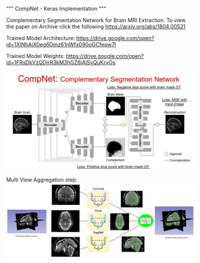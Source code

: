 """
CompNet - Keras Implementation
"""

Complementary Segmentation Network for Brain MRI Extraction. To view the paper on Archive click the following https://arxiv.org/abs/1804.00521

Trained Model Architecture: https://drive.google.com/open?id=1XlNhAjX0eg6Omz61nWfx090oGCfepw7l

Trained Model Weights: https://drive.google.com/open?id=1FRsDkVzQDjrR3kM3hGZ6iAlSyQuKrvOs

![Screenshot](https://github.com/SenthilCaesar/CNN-Brain-MRI-Segmentation/blob/master/CompNet%20Arch.png)


Multi View Aggregation step:
![Screenshot](https://github.com/SenthilCaesar/CNN-Brain-MRI-Segmentation/blob/master/Multiview.png)
